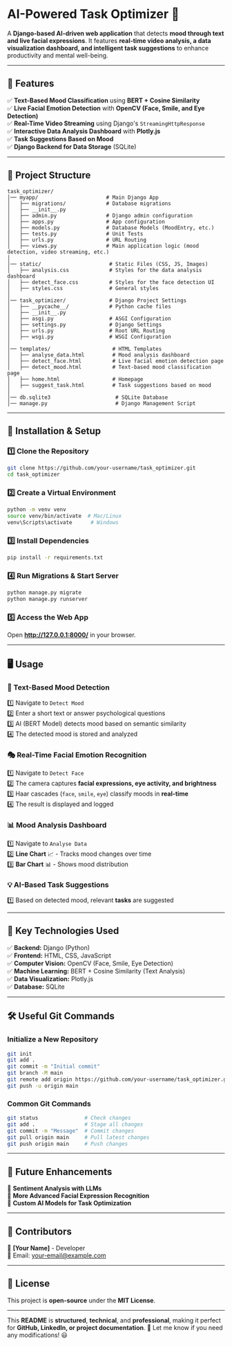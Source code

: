 # **AI-Powered Task Optimizer 🚀**  
A **Django-based AI-driven web application** that detects **mood through text and live facial expressions**. It features **real-time video analysis, a data visualization dashboard, and intelligent task suggestions** to enhance productivity and mental well-being.  

---

## **📌 Features**  

✅ **Text-Based Mood Classification** using **BERT + Cosine Similarity**  
✅ **Live Facial Emotion Detection** with **OpenCV (Face, Smile, and Eye Detection)**  
✅ **Real-Time Video Streaming** using Django's `StreamingHttpResponse`  
✅ **Interactive Data Analysis Dashboard** with **Plotly.js**  
✅ **Task Suggestions Based on Mood**  
✅ **Django Backend for Data Storage** (SQLite)  

---

## **📂 Project Structure**  

```
task_optimizer/
│── myapp/                      # Main Django App
│   ├── migrations/             # Database migrations
│   ├── __init__.py
│   ├── admin.py                # Django admin configuration
│   ├── apps.py                 # App configuration
│   ├── models.py               # Database Models (MoodEntry, etc.)
│   ├── tests.py                # Unit Tests
│   ├── urls.py                 # URL Routing
│   ├── views.py                # Main application logic (mood detection, video streaming, etc.)
│
│── static/                      # Static Files (CSS, JS, Images)
│   ├── analysis.css             # Styles for the data analysis dashboard
│   ├── detect_face.css          # Styles for the face detection UI
│   ├── styles.css               # General styles
│
│── task_optimizer/              # Django Project Settings
│   ├── __pycache__/             # Python cache files
│   ├── __init__.py
│   ├── asgi.py                  # ASGI Configuration
│   ├── settings.py              # Django Settings
│   ├── urls.py                  # Root URL Routing
│   ├── wsgi.py                  # WSGI Configuration
│
│── templates/                    # HTML Templates
│   ├── analyse_data.html         # Mood analysis dashboard
│   ├── detect_face.html          # Live facial emotion detection page
│   ├── detect_mood.html          # Text-based mood classification page
│   ├── home.html                 # Homepage
│   ├── suggest_task.html         # Task suggestions based on mood
│
│── db.sqlite3                     # SQLite Database
│── manage.py                      # Django Management Script
```

---

## **🚀 Installation & Setup**  

### **1️⃣ Clone the Repository**  
```sh
git clone https://github.com/your-username/task_optimizer.git
cd task_optimizer
```

### **2️⃣ Create a Virtual Environment**  
```sh
python -m venv venv
source venv/bin/activate  # Mac/Linux
venv\Scripts\activate      # Windows
```

### **3️⃣ Install Dependencies**  
```sh
pip install -r requirements.txt
```

### **4️⃣ Run Migrations & Start Server**  
```sh
python manage.py migrate
python manage.py runserver
```

### **5️⃣ Access the Web App**  
Open **http://127.0.0.1:8000/** in your browser.

---

## **🖥️ Usage**  

### **🌟 Text-Based Mood Detection**  
1️⃣ Navigate to `Detect Mood`  
2️⃣ Enter a short text or answer psychological questions  
3️⃣ AI (BERT Model) detects mood based on semantic similarity  
4️⃣ The detected mood is stored and analyzed  

### **🎭 Real-Time Facial Emotion Recognition**  
1️⃣ Navigate to `Detect Face`  
2️⃣ The camera captures **facial expressions, eye activity, and brightness**  
3️⃣ Haar cascades (`face`, `smile`, `eye`) classify moods in **real-time**  
4️⃣ The result is displayed and logged  

### **📊 Mood Analysis Dashboard**  
1️⃣ Navigate to `Analyse Data`  
2️⃣ **Line Chart** 📈 - Tracks mood changes over time  
3️⃣ **Bar Chart** 📊 - Shows mood distribution  

### **💡 AI-Based Task Suggestions**  
1️⃣ Based on detected mood, relevant **tasks** are suggested  

---

## **📌 Key Technologies Used**  

✅ **Backend:** Django (Python)  
✅ **Frontend:** HTML, CSS, JavaScript  
✅ **Computer Vision:** OpenCV (Face, Smile, Eye Detection)  
✅ **Machine Learning:** BERT + Cosine Similarity (Text Analysis)  
✅ **Data Visualization:** Plotly.js  
✅ **Database:** SQLite  

---

## **🛠️ Useful Git Commands**  

### **Initialize a New Repository**  
```sh
git init
git add .
git commit -m "Initial commit"
git branch -M main
git remote add origin https://github.com/your-username/task_optimizer.git
git push -u origin main
```

### **Common Git Commands**  
```sh
git status               # Check changes
git add .                # Stage all changes
git commit -m "Message"  # Commit changes
git pull origin main     # Pull latest changes
git push origin main     # Push changes
```

---

## **🚀 Future Enhancements**  
🔹 **Sentiment Analysis with LLMs**  
🔹 **More Advanced Facial Expression Recognition**  
🔹 **Custom AI Models for Task Optimization**  

---

## **📌 Contributors**  
👤 **[Your Name]** - Developer  
📧 Email: your-email@example.com  

---

## **📜 License**  
This project is **open-source** under the **MIT License**.  

---

This **README** is **structured**, **technical**, and **professional**, making it perfect for **GitHub, LinkedIn, or project documentation**. 🚀 Let me know if you need any modifications! 😃
